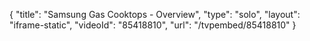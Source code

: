 {
    "title": "Samsung Gas Cooktops - Overview",
    "type": "solo",
    "layout": "iframe-static",
    "videoId": "85418810",
    "url": "\/tvpembed\/85418810"
}